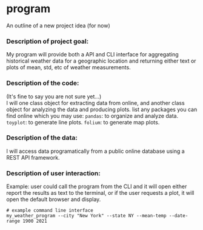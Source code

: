 # program
An outline of a new project idea (for now)


### Description of project goal:
My program will provide both a API and CLI interface for aggregating historical weather data for a geographic location and returning either text or plots of mean, std, etc of weather measurements.

### Description of the code:
(It's fine to say you are not sure yet...)  
I will one class object for extracting data from online, and another class object for analyzing the data and producing plots.
list any packages you can find online which you may use:
`pandas`: to organize and analyze data.
`toyplot`: to generate line plots.
`folium`: to generate map plots.

### Description of the data:
I will access data programatically from a public online database using a REST API framework. 

### Description of user interaction:
Example: user could call the program from the CLI and it will open either report the results as text to the terminal, or if the user requests a plot, it will open the default browser and display.
```
# example command line interface
my_weather_program --city "New York" --state NY --mean-temp --date-range 1900 2021
```
